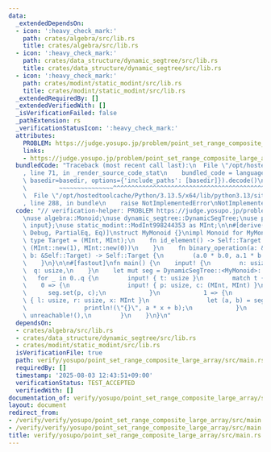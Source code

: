 ```yaml
---
data:
  _extendedDependsOn:
  - icon: ':heavy_check_mark:'
    path: crates/algebra/src/lib.rs
    title: crates/algebra/src/lib.rs
  - icon: ':heavy_check_mark:'
    path: crates/data_structure/dynamic_segtree/src/lib.rs
    title: crates/data_structure/dynamic_segtree/src/lib.rs
  - icon: ':heavy_check_mark:'
    path: crates/modint/static_modint/src/lib.rs
    title: crates/modint/static_modint/src/lib.rs
  _extendedRequiredBy: []
  _extendedVerifiedWith: []
  _isVerificationFailed: false
  _pathExtension: rs
  _verificationStatusIcon: ':heavy_check_mark:'
  attributes:
    PROBLEM: https://judge.yosupo.jp/problem/point_set_range_composite_large_array
    links:
    - https://judge.yosupo.jp/problem/point_set_range_composite_large_array
  bundledCode: "Traceback (most recent call last):\n  File \"/opt/hostedtoolcache/Python/3.13.5/x64/lib/python3.13/site-packages/onlinejudge_verify/documentation/build.py\"\
    , line 71, in _render_source_code_stat\n    bundled_code = language.bundle(stat.path,\
    \ basedir=basedir, options={'include_paths': [basedir]}).decode()\n          \
    \         ~~~~~~~~~~~~~~~^^^^^^^^^^^^^^^^^^^^^^^^^^^^^^^^^^^^^^^^^^^^^^^^^^^^^^^^^^^^^^^^^^\n\
    \  File \"/opt/hostedtoolcache/Python/3.13.5/x64/lib/python3.13/site-packages/onlinejudge_verify/languages/rust.py\"\
    , line 288, in bundle\n    raise NotImplementedError\nNotImplementedError\n"
  code: "// verification-helper: PROBLEM https://judge.yosupo.jp/problem/point_set_range_composite_large_array\n\
    \nuse algebra::Monoid;\nuse dynamic_segtree::DynamicSegTree;\nuse proconio::{fastout,\
    \ input};\nuse static_modint::ModInt998244353 as MInt;\n\n#[derive(Clone, Copy,\
    \ Debug, PartialEq, Eq)]\nstruct MyMonoid {}\nimpl Monoid for MyMonoid {\n   \
    \ type Target = (MInt, MInt);\n    fn id_element() -> Self::Target {\n       \
    \ (MInt::new(1), MInt::new(0))\n    }\n    fn binary_operation(a: &Self::Target,\
    \ b: &Self::Target) -> Self::Target {\n        (a.0 * b.0, a.1 * b.0 + b.1)\n\
    \    }\n}\n\n#[fastout]\nfn main() {\n    input! {\n        n: usize,\n      \
    \  q: usize,\n    }\n    let mut seg = DynamicSegTree::<MyMonoid>::new(n);\n \
    \   for _ in 0..q {\n        input! { t: usize }\n        match t {\n        \
    \    0 => {\n                input! { p: usize, c: (MInt, MInt) }\n          \
    \      seg.set(p, c);\n            }\n            1 => {\n                input!\
    \ { l: usize, r: usize, x: MInt }\n                let (a, b) = seg.prod(l..r);\n\
    \                println!(\"{}\", a * x + b);\n            }\n            _ =>\
    \ unreachable!(),\n        }\n    }\n}\n"
  dependsOn:
  - crates/algebra/src/lib.rs
  - crates/data_structure/dynamic_segtree/src/lib.rs
  - crates/modint/static_modint/src/lib.rs
  isVerificationFile: true
  path: verify/yosupo/point_set_range_composite_large_array/src/main.rs
  requiredBy: []
  timestamp: '2025-08-03 12:43:51+09:00'
  verificationStatus: TEST_ACCEPTED
  verifiedWith: []
documentation_of: verify/yosupo/point_set_range_composite_large_array/src/main.rs
layout: document
redirect_from:
- /verify/verify/yosupo/point_set_range_composite_large_array/src/main.rs
- /verify/verify/yosupo/point_set_range_composite_large_array/src/main.rs.html
title: verify/yosupo/point_set_range_composite_large_array/src/main.rs
---
```

